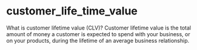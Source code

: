 # customer_life_time_value
What is customer lifetime value (CLV)?
Customer lifetime value is the total amount of money a customer is expected to spend with your business, or on your products, during the lifetime of an average business relationship.
